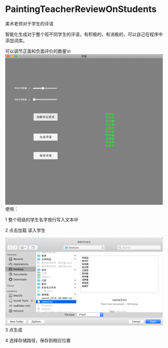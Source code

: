 # PaintingTeacherReviewOnStudents
美术老师对于学生的评语

智能化生成对于整个班不同学生的评语，有积极的，有消极的，可以自己在程序中添加词库。

可以调节正面和负面评价的数量\n
![如图](https://github.com/leesymbol/PaintingTeacherReviewOnStudents/blob/master/QQ20191221-181613%402x.png)
使用：  

1 整个班级的学生名字按行写入文本中  

2 点击加载 读入学生  

![如图](https://github.com/leesymbol/PaintingTeacherReviewOnStudents/blob/master/QQ20191221-181643%402x.png)
3 点生成  

4 选择存储路径，保存到相应位置  



